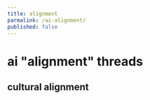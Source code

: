 ```yaml
---
title: alignment
parmalink: /ai-alignment/
published: false
---
```


# ai "alignment" threads




## cultural alignment





